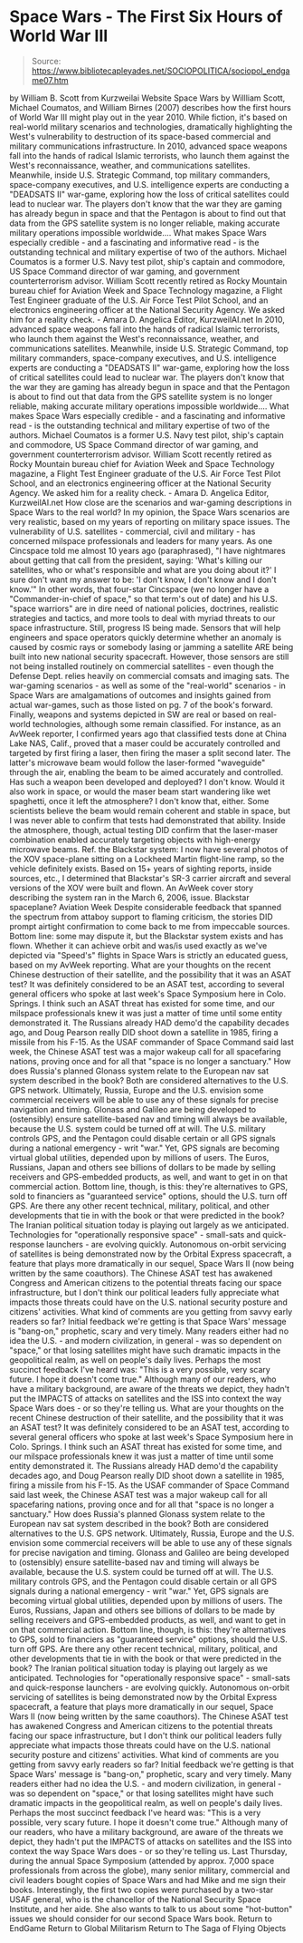 # Space Wars - The First Six Hours of World War III

> Source: https://www.bibliotecapleyades.net/SOCIOPOLITICA/sociopol_endgame07.htm

by William B. Scott
from Kurzweilai Website
Space Wars by Willliam Scott, Michael Coumatos, and William Birnes (2007) describes how the first hours of World War III might play out in the year 2010.
While fiction, it's based on real-world military scenarios and technologies, dramatically highlighting the West's vulnerability to destruction of its space-based commercial and military communications infrastructure.
In 2010, advanced space weapons fall into the hands of radical Islamic terrorists, who launch them against the West's reconnaissance, weather, and communications satellites. Meanwhile, inside U.S. Strategic Command, top military commanders, space-company executives, and U.S. intelligence experts are conducting a "DEADSATS II" war-game, exploring how the loss of critical satellites could lead to nuclear war. The players don't know that the war they are gaming has already begun in space and that the Pentagon is about to find out that data from the GPS satellite system is no longer reliable, making accurate military operations impossible worldwide.... What makes Space Wars especially credible - and a fascinating and informative read - is the outstanding technical and military expertise of two of the authors. Michael Coumatos is a former U.S. Navy test pilot, ship's captain and commodore, US Space Command director of war gaming, and government counterterrorism advisor. William Scott recently retired as Rocky Mountain bureau chief for Aviation Week and Space Technology magazine, a Flight Test Engineer graduate of the U.S. Air Force Test Pilot School, and an electronics engineering officer at the National Security Agency. We asked him for a reality check. - Amara D. Angelica Editor, KurzweilAI.net
In 2010, advanced space weapons fall into the hands of radical Islamic terrorists, who launch them against the West's reconnaissance, weather, and communications satellites.
Meanwhile, inside U.S. Strategic Command, top military commanders, space-company executives, and U.S. intelligence experts are conducting a "DEADSATS II" war-game, exploring how the loss of critical satellites could lead to nuclear war. The players don't know that the war they are gaming has already begun in space and that the Pentagon is about to find out that data from the GPS satellite system is no longer reliable, making accurate military operations impossible worldwide.... What makes Space Wars especially credible - and a fascinating and informative read - is the outstanding technical and military expertise of two of the authors. Michael Coumatos is a former U.S. Navy test pilot, ship's captain and commodore, US Space Command director of war gaming, and government counterterrorism advisor. William Scott recently retired as Rocky Mountain bureau chief for Aviation Week and Space Technology magazine, a Flight Test Engineer graduate of the U.S. Air Force Test Pilot School, and an electronics engineering officer at the National Security Agency. We asked him for a reality check. - Amara D. Angelica
Editor, KurzweilAI.net
How close are the scenarios and war-gaming descriptions in Space Wars to the real world? In my opinion, the Space Wars scenarios are very realistic, based on my years of reporting on military space issues. The vulnerability of U.S. satellites - commercial, civil and military - has concerned milspace professionals and leaders for many years.
As one Cincspace told me almost 10 years ago (paraphrased),
"I have nightmares about getting that call from the president, saying: 'What's killing our satellites, who or what's responsible and what are you doing about it?' I sure don't want my answer to be: 'I don't know, I don't know and I don't know.'"
In other words, that four-star Cincspace (we no longer have a "Commander-in-chief of space," so that term's out of date) and his U.S. "space warriors" are in dire need of national policies, doctrines, realistic strategies and tactics, and more tools to deal with myriad threats to our space infrastructure. Still, progress IS being made.
Sensors that will help engineers and space operators quickly determine whether an anomaly is caused by cosmic rays or somebody lasing or jamming a satellite ARE being built into new national security spacecraft. However, those sensors are still not being installed routinely on commercial satellites - even though the Defense Dept. relies heavily on commercial comsats and imaging sats. The war-gaming scenarios - as well as some of the "real-world" scenarios - in Space Wars are amalgamations of outcomes and insights gained from actual war-games, such as those listed on pg. 7 of the book's forward. Finally, weapons and systems depicted in SW are real or based on real-world technologies, although some remain classified. For instance, as an AvWeek reporter, I confirmed years ago that classified tests done at China Lake NAS, Calif., proved that a maser could be accurately controlled and targeted by first firing a laser, then firing the maser a split second later.
The latter's microwave beam would follow the laser-formed "waveguide" through the air, enabling the beam to be aimed accurately and controlled. Has such a weapon been developed and deployed? I don't know.
Would it also work in space, or would the maser beam start wandering like wet spaghetti, once it left the atmosphere? I don't know that, either.
Some scientists believe the beam would remain coherent and stable in space, but I was never able to confirm that tests had demonstrated that ability. Inside the atmosphere, though, actual testing DID confirm that the laser-maser combination enabled accurately targeting objects with high-energy microwave beams. Ref. the Blackstar system: I now have several photos of the XOV space-plane sitting on a Lockheed Martin flight-line ramp, so the vehicle definitely exists. Based on 15+ years of sighting reports, inside sources, etc., I determined that Blackstar's SR-3 carrier aircraft and several versions of the XOV were built and flown.
An AvWeek cover story describing the system ran in the March 6, 2006, issue.
Blackstar spaceplane?
Aviation Week
Despite considerable feedback that spanned the spectrum from attaboy support to flaming criticism, the stories DID prompt airtight confirmation to come back to me from impeccable sources.
Bottom line: some may dispute it, but the Blackstar system exists and has flown. Whether it can achieve orbit and was/is used exactly as we've depicted via "Speed's" flights in Space Wars is strictly an educated guess, based on my AvWeek reporting.
What are your thoughts on the recent Chinese destruction of their satellite, and the possibility that it was an ASAT test? It was definitely considered to be an ASAT test, according to several general officers who spoke at last week's Space Symposium here in Colo. Springs. I think such an ASAT threat has existed for some time, and our milspace professionals knew it was just a matter of time until some entity demonstrated it. The Russians already HAD demo'd the capability decades ago, and Doug Pearson really DID shoot down a satellite in 1985, firing a missile from his F-15. As the USAF commander of Space Command said last week, the Chinese ASAT test was a major wakeup call for all spacefaring nations, proving once and for all that "space is no longer a sanctuary." How does Russia's planned Glonass system relate to the European nav sat system described in the book? Both are considered alternatives to the U.S. GPS network. Ultimately, Russia, Europe and the U.S. envision some commercial receivers will be able to use any of these signals for precise navigation and timing. Glonass and Galileo are being developed to (ostensibly) ensure satellite-based nav and timing will always be available, because the U.S. system could be turned off at will. The U.S. military controls GPS, and the Pentagon could disable certain or all GPS signals during a national emergency - writ "war." Yet, GPS signals are becoming virtual global utilities, depended upon by millions of users. The Euros, Russians, Japan and others see billions of dollars to be made by selling receivers and GPS-embedded products, as well, and want to get in on that commercial action. Bottom line, though, is this: they're alternatives to GPS, sold to financiers as "guaranteed service" options, should the U.S. turn off GPS. Are there any other recent technical, military, political, and other developments that tie in with the book or that were predicted in the book? The Iranian political situation today is playing out largely as we anticipated. Technologies for "operationally responsive space" - small-sats and quick-response launchers - are evolving quickly. Autonomous on-orbit servicing of satellites is being demonstrated now by the Orbital Express spacecraft, a feature that plays more dramatically in our sequel, Space Wars II (now being written by the same coauthors). The Chinese ASAT test has awakened Congress and American citizens to the potential threats facing our space infrastructure, but I don't think our political leaders fully appreciate what impacts those threats could have on the U.S. national security posture and citizens' activities. What kind of comments are you getting from savvy early readers so far? Initial feedback we're getting is that Space Wars' message is "bang-on," prophetic, scary and very timely. Many readers either had no idea the U.S. - and modern civilization, in general - was so dependent on "space," or that losing satellites might have such dramatic impacts in the geopolitical realm, as well on people's daily lives. Perhaps the most succinct feedback I've heard was: "This is a very possible, very scary future. I hope it doesn't come true." Although many of our readers, who have a military background, are aware of the threats we depict, they hadn't put the IMPACTS of attacks on satellites and the ISS into context the way Space Wars does - or so they're telling us.
What are your thoughts on the recent Chinese destruction of their satellite, and the possibility that it was an ASAT test? It was definitely considered to be an ASAT test, according to several general officers who spoke at last week's Space Symposium here in Colo. Springs.
I think such an ASAT threat has existed for some time, and our milspace professionals knew it was just a matter of time until some entity demonstrated it. The Russians already HAD demo'd the capability decades ago, and Doug Pearson really DID shoot down a satellite in 1985, firing a missile from his F-15.
As the USAF commander of Space Command said last week, the Chinese ASAT test was a major wakeup call for all spacefaring nations, proving once and for all that "space is no longer a sanctuary."
How does Russia's planned Glonass system relate to the European nav sat system described in the book? Both are considered alternatives to the U.S. GPS network.
Ultimately, Russia, Europe and the U.S. envision some commercial receivers will be able to use any of these signals for precise navigation and timing. Glonass and Galileo are being developed to (ostensibly) ensure satellite-based nav and timing will always be available, because the U.S. system could be turned off at will. The U.S. military controls GPS, and the Pentagon could disable certain or all GPS signals during a national emergency - writ "war." Yet, GPS signals are becoming virtual global utilities, depended upon by millions of users. The Euros, Russians, Japan and others see billions of dollars to be made by selling receivers and GPS-embedded products, as well, and want to get in on that commercial action.
Bottom line, though, is this: they're alternatives to GPS, sold to financiers as "guaranteed service" options, should the U.S. turn off GPS.
Are there any other recent technical, military, political, and other developments that tie in with the book or that were predicted in the book? The Iranian political situation today is playing out largely as we anticipated.
Technologies for "operationally responsive space" - small-sats and quick-response launchers - are evolving quickly. Autonomous on-orbit servicing of satellites is being demonstrated now by the Orbital Express spacecraft, a feature that plays more dramatically in our sequel, Space Wars II (now being written by the same coauthors).
The Chinese ASAT test has awakened Congress and American citizens to the potential threats facing our space infrastructure, but I don't think our political leaders fully appreciate what impacts those threats could have on the U.S. national security posture and citizens' activities.
What kind of comments are you getting from savvy early readers so far? Initial feedback we're getting is that Space Wars' message is "bang-on," prophetic, scary and very timely.
Many readers either had no idea the U.S. - and modern civilization, in general - was so dependent on "space," or that losing satellites might have such dramatic impacts in the geopolitical realm, as well on people's daily lives.
Perhaps the most succinct feedback I've heard was:
"This is a very possible, very scary future. I hope it doesn't come true."
Although many of our readers, who have a military background, are aware of the threats we depict, they hadn't put the IMPACTS of attacks on satellites and the ISS into context the way Space Wars does - or so they're telling us.
Last Thursday, during the annual Space Symposium (attended by approx. 7,000 space professionals from across the globe), many senior military, commercial and civil leaders bought copies of Space Wars and had Mike and me sign their books.
Interestingly, the first two copies were purchased by a two-star USAF general, who is the chancellor of the National Security Space Institute, and her aide.
She also wants to talk to us about some "hot-button" issues we should consider for our second Space Wars book.
Return to EndGame
Return to Global Militarism
Return to The Saga of Flying Objects
